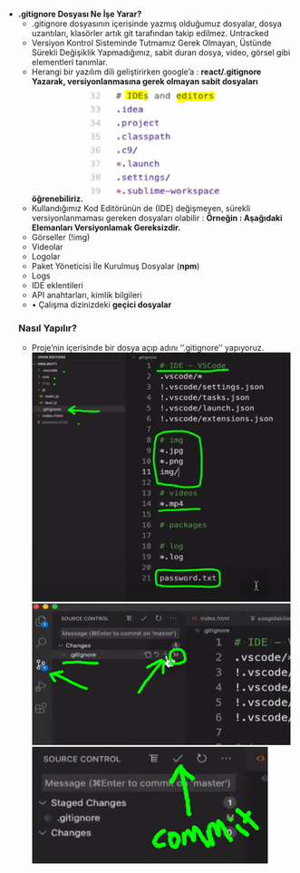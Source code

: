 - **.gitignore Dosyası Ne İşe Yarar?**
  - .gitignore dosyasının içerisinde yazmış olduğumuz dosyalar, dosya uzantıları, klasörler artık git tarafından takip edilmez. Untracked
  - Versiyon Kontrol Sisteminde Tutmamız Gerek Olmayan, Üstünde Sürekli Değişiklik Yapmadığımız, sabit duran dosya, video, görsel gibi elementleri tanımlar.
  - Herangi bir yazılım dili geliştirirken google’a :
    **react/.gitignore Yazarak, versiyonlanmasına gerek olmayan sabit dosyaları öğrenebiliriz.**
    ![Untitled](!img/Untitled%2031.png)
  - Kullandığımız Kod Editörünün de (IDE) değişmeyen, sürekli versiyonlanmaması gereken dosyaları olabilir :
    **Örneğin : Aşağıdaki Elemanları Versiyonlamak Gereksizdir.**
  - Görseller (!img)
  - Videolar
  - Logolar
  - Paket Yöneticisi İle Kurulmuş Dosyalar (**npm**)
  - Logs
  - IDE eklentileri
  - API anahtarları, kimlik bilgileri
  - • Çalışma dizinizdeki **geçici dosyalar**
  ### Nasıl Yapılır?
  - Proje’nin içerisinde bir dosya açıp adını ‘’.gitignore’’ yapıyoruz.
    ![Untitled](!img/Untitled%2032.png)
    ![Untitled](!img/Untitled%2033.png)
    ![Untitled](!img/Untitled%2034.png)

